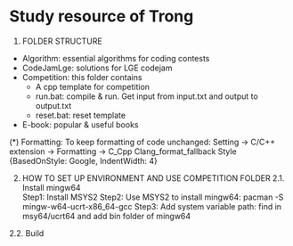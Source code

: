 # Study resource of Trong

1. FOLDER STRUCTURE
- Algorithm: essential algorithms for coding contests
- CodeJamLge: solutions for LGE codejam
- Competition: this folder contains 
    + A cpp template for competition
    + run.bat: compile & run. Get input from input.txt and output to output.txt
    + reset.bat: reset template
- E-book: popular & useful books

(*) Formatting: To keep formatting of code unchanged:
Setting -> C/C++ extension -> Formatting -> C_Cpp Clang_format_fallback Style
{BasedOnStyle: Google, IndentWidth: 4}

2. HOW TO SET UP ENVIRONMENT AND USE COMPETITION FOLDER
2.1. Install mingw64   
Step1: Install MSYS2
Step2: Use MSYS2 to install mingw64:
pacman -S mingw-w64-ucrt-x86_64-gcc
Step3: Add system variable path: find in msy64/ucrt64 and add bin folder of mingw64

2.2. Build
